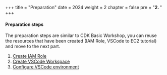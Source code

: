 +++
title = "Preparation"
date = 2024
weight = 2
chapter = false
pre = "<b>2. </b>"
+++

#### Preparation steps
The preparation steps are similar to CDK Basic Workshop, you can reuse the resources that have been created (IAM Role, VSCode to EC2 tutorial) and move to the next part.

1. [Create IAM Role](./2-1-create-iam-role)
3. [Create VSCode Workspace](./2-2-create-workspace)
3. [Configure VSCode environment](./2-3-configure-vscode-environment)
